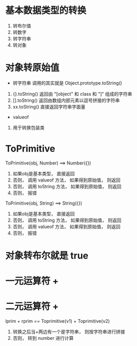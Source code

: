 # 基本数据类型的转换
1. 转布尔值
2. 转数字
3. 转字符串
4. 转对象


# 对象转原始值
- 转字符串 调用的其实就是 Object.prototype.toString()
1. {}.toString()    返回由 "[object" 和 class 和 "]"    组成的字符串
2. [].toString()    返回由数组内部元素以逗号拼接的字符串
3. xx.toString()    直接返回字符串字面量

- valueof
1. 用于转换包装类




# ToPrimitive
ToPrimitive(obj, Number)  ==> Number({})
1. 如果obj是基本类型， 直接返回
2. 否则， 调用 valueof 方法， 如果得到原始值， 则返回
3. 否则， 调用 toString 方法， 如果得到原始值， 则返回
4. 否则， 报错


ToPrimitive(obj, String) ==> String({}) 
1. 如果obj是基本类型， 直接返回
2. 否则， 调用 toString  方法， 如果得到原始值， 则返回
3. 否则， 调用 valueof 方法， 如果得到原始值， 则返回
4. 否则， 报错

# 对象转布尔就是 true


# 一元运算符 +


# 二元运算符 +
lprim + rprim == Toprimitive(v1) + Toprimitive(v2)
1. 转换之后当+两边有一个是字符串， 则按字符串进行拼接
2. 否则， 转到 number 进行计算
